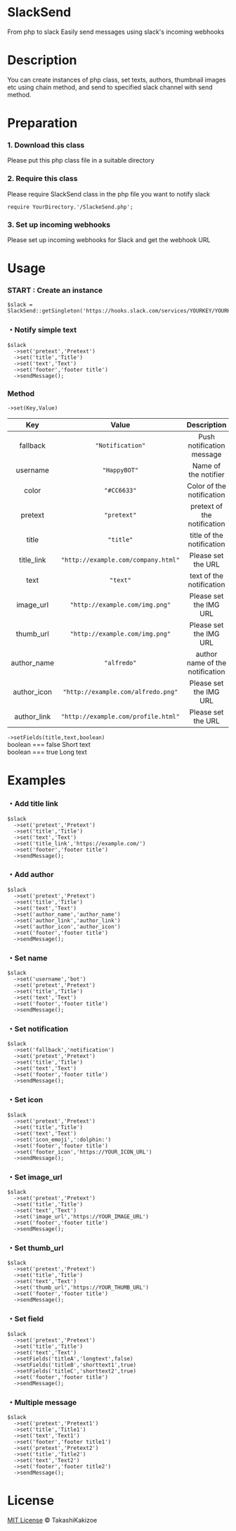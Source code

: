 SlackSend
==========

From php to slack Easily send messages using slack's incoming webhooks

Description
============

You can create instances of php class, set texts, authors, thumbnail images etc using chain method, and send to specified slack channel with send method.

Preparation
===========

### 1. Download this class

Please put this php class file in a suitable directory

### 2. Require this class

Please require SlackSend class in the php file you want to notify slack

`require YourDirectory.'/SlackeSend.php';`

### 3. Set up incoming webhooks

Please set up incoming webhooks for Slack and get the webhook URL

Usage
===========

### START : Create an instance

    $slack = SlackSend::getSingleton('https://hooks.slack.com/services/YOURKEY/YOURKEY/YOURKEY');

### ・Notify simple text

    $slack
      ->set('pretext','Pretext')
      ->set('title','Title')
      ->set('text','Text')
      ->set('footer','footer title')
      ->sendMessage();

### Method

`->set(Key,Value)`

| Key           | Value                               | Description                      |
| :-----------: | :---------------------------------: | :------------------------------: |
| fallback      | `"Notification"`                    | Push notification message |
| username      | `"HappyBOT"`                        | Name of the notifier |
| color         | `"#CC6633"`                         | Color of the notification |
| pretext       | `"pretext"`                         | pretext of the notification |
| title         | `"title"`                           | title of the notification |
| title_link    | `"http://example.com/company.html"` | Please set the URL |
| text          | `"text"`                            | text of the notification |
| image_url     | `"http://example.com/img.png"`      | Please set the IMG URL |
| thumb_url     | `"http://example.com/img.png"`      | Please set the IMG URL |
| author_name   | `"alfredo"`                         | author name of the notification |
| author_icon   | `"http://example.com/alfredo.png"`  | Please set the IMG URL |
| author_link   | `"http://example.com/profile.html"` | Please set the URL |

`->setFields(title,text,boolean)`  
boolean === false Short text  
boolean === true  Long text  

Examples
===========

### ・Add title link

    $slack
      ->set('pretext','Pretext')
      ->set('title','Title')
      ->set('text','Text')
      ->set('title_link','https://example.com/')
      ->set('footer','footer title')
      ->sendMessage();

### ・Add author

    $slack
      ->set('pretext','Pretext')
      ->set('title','Title')
      ->set('text','Text')
      ->set('author_name','author_name')
      ->set('author_link','author_link')
      ->set('author_icon','author_icon')
      ->set('footer','footer title')
      ->sendMessage();

### ・Set name

    $slack
      ->set('username','bot')
      ->set('pretext','Pretext')
      ->set('title','Title')
      ->set('text','Text')
      ->set('footer','footer title')
      ->sendMessage();

### ・Set notification

    $slack
      ->set('fallback','notification')
      ->set('pretext','Pretext')
      ->set('title','Title')
      ->set('text','Text')
      ->set('footer','footer title')
      ->sendMessage();

### ・Set icon

    $slack
      ->set('pretext','Pretext')
      ->set('title','Title')
      ->set('text','Text')
      ->set('icon_emoji',':dolphin:')
      ->set('footer','footer title')
      ->set('footer_icon','https://YOUR_ICON_URL')
      ->sendMessage();

### ・Set image_url

    $slack
      ->set('pretext','Pretext')
      ->set('title','Title')
      ->set('text','Text')
      ->set('image_url','https://YOUR_IMAGE_URL')
      ->set('footer','footer title')
      ->sendMessage();

### ・Set thumb_url

    $slack
      ->set('pretext','Pretext')
      ->set('title','Title')
      ->set('text','Text')
      ->set('thumb_url','https://YOUR_THUMB_URL')
      ->set('footer','footer title')
      ->sendMessage();

### ・Set field

    $slack
      ->set('pretext','Pretext')
      ->set('title','Title')
      ->set('text','Text')
      ->setFields('titleA','longtext',false)
      ->setFields('titleB','shorttext1',true)
      ->setFields('titleC','shorttext2',true)
      ->set('footer','footer title')
      ->sendMessage();

### ・Multiple message

    $slack
      ->set('pretext','Pretext1')
      ->set('title','Title1')
      ->set('text','Text1')
      ->set('footer','footer title1')
      ->set('pretext','Pretext2')
      ->set('title','Title2')
      ->set('text','Text2')
      ->set('footer','footer title2')
      ->sendMessage();

License
===========

[MIT License](https://github.com/TakashiKakizoe1109/SlackSend/blob/master/LICENSE) © TakashiKakizoe
